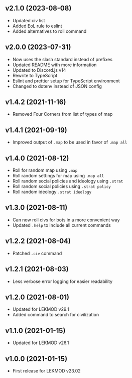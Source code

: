 ## v2.1.0 (2023-08-08)

- Updated civ list
- Added EoL rule to eslint
- Added alternatives to roll command

## v2.0.0 (2023-07-31)

- Now uses the slash standard instead of prefixes
- Updated README with more information
- Updated to Discord.js v14
- Rewrite to TypeScript
- Eslint and prettier setup for TypeScript environment
- Changed to dotenv instead of JSON config

## v1.4.2 (2021-11-16)

- Removed Four Corners from list of types of map

## v1.4.1 (2021-09-19)

- Improved output of `.map` to be used in favor of `.map all`

## v1.4.0 (2021-08-12)

- Roll for random map using `.map`
- Roll random settings for map using `.map all`
- Roll random social policies and ideology using `.strat`
- Roll random social policies using `.strat policy`
- Roll random ideology `.strat ideology`

## v1.3.0 (2021-08-11)

- Can now roll civs for bots in a more convenient way
- Updated `.help` to include all current commands

## v1.2.2 (2021-08-04)

- Patched `.civ` command

## v1.2.1 (2021-08-03)

- Less verbose error logging for easier readability

## v1.2.0 (2021-08-01)

- Updated for LEKMOD v29.1
- Added command to search for civilization

## v1.1.0 (2021-01-15)

- Updated for LEKMOD v26.1

## v1.0.0 (2021-01-15)

- First release for LEKMOD v23.02
